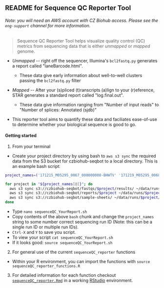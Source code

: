 ## README for Sequence QC Reporter Tool
###### Note: you will need an AWS account with CZ Biohub access. Please see the `eng-support` channel for more information.

> Sequence QC Reporter Tool helps visualize quality control (QC) metrics from sequencing data that is either *unmapped* or *mapped* genome.

* *Unmapped* -- right off the sequencer, Illumina's `bcl2fastq.py` generates a report called "laneBarcode.html".
  * These data give early information about well-to-well clusters passing the `bcl2fastq.py` filter

* *Mapped* -- After your (s)pliced (t)ranscripts (a)lign to your (r)eference, STAR generates a standard report called "log.final.out".
  * These data give information ranging from "Number of input reads" to "Number of splices: Annotated (sjdb)"

* This reporter tool aims to quantify these data and faciliates ease-of-use to determine whether your biological sequence is good to go.

#### Getting started
1. From your terminal
  * Create your project directory by using bash to `aws s3 sync` the required data from the S3 bucket for czbiohub-seqbot to a local directory. This is an example bash script:

```bash
project_names=('171215_M05295_0067_000000000-BHWTV' '171219_M05295_0068_000000000-BHW7B'  '171221_M05295_0070_000000000-BHWGN' '171222_M05295_0071_000000000-BJT3K' '180105_NB501961_0050_AH73JJBGX5' '180105_M05295_0072_000000000-BJR4D')

for project in "${project_names[@]}"; do
  aws s3 sync s3://czbiohub-seqbot/fastqs/$project/results/ ~/data/runs/$project/star_logs --exclude "*" --include "*.log.final.out"
  aws s3 sync s3://czbiohub-seqbot/reports/$project ~/data/runs/$project/reports/
  aws s3 sync s3://czbiohub-seqbot/sample-sheets/ ~/data/runs/$project/sample-sheets/ --exclude "*" --include "$project.csv"
done
```


  * Type `nano sequenceQC_YourReport.sh`
  * Copy contents of the above `bash` chunk and change the `project_names` string to some number correct sequencing run ID (Note: this can be a single run ID or multiple run IDs). 
  * `Ctrl-X` and `Y` to save you script. 
  * To view your script `cat sequenceQC_YourReport.sh`
  * If it looks good: `source sequenceQC_YourReport.sh`


2. For general use of the current `sequenceQC_reporter` functions
  * Within your R environment, you can import the functions with `source sequenceQC_reporter_functions.R`

3. For detailed information for each function checkout [`sequenceQC_reporter.Rmd`](https://github.com/czbiohub/sequenceQC_reporter/blob/master/sequenceQC_reporter.Rmd) in a working [RStudio](https://www.rstudio.com/) environment.
